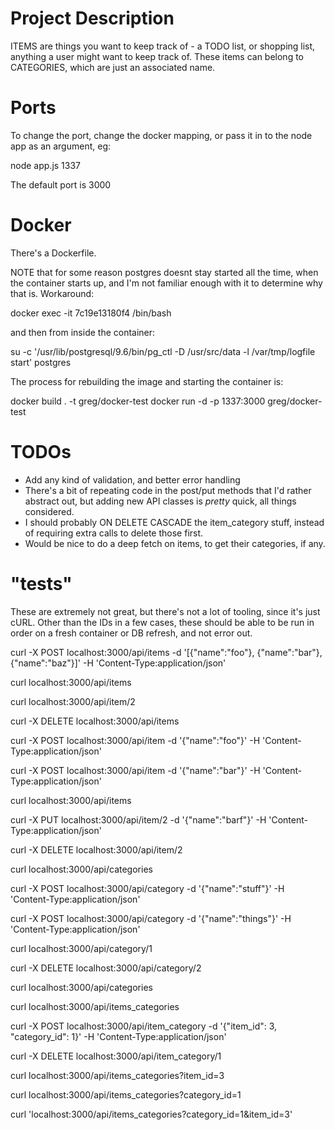 # Project Description
ITEMS are things you want to keep track of - a TODO list, or shopping list, anything a user might want to keep track of. These items can belong to CATEGORIES, which are just an associated name. 

# Ports 
To change the port, change the docker mapping, or pass it in to the node app as an argument, eg:

node app.js 1337

The default port is 3000

# Docker
There's a Dockerfile.

NOTE that for some reason postgres doesnt stay started all the time, when the container starts up, and I'm not familiar enough with it to determine why that is. Workaround:

docker exec -it 7c19e13180f4 /bin/bash

and then from inside the container:

su -c '/usr/lib/postgresql/9.6/bin/pg_ctl -D /usr/src/data -l /var/tmp/logfile start' postgres

The process for rebuilding the image and starting the container is:

docker build . -t greg/docker-test
docker run -d -p 1337:3000 greg/docker-test

# TODOs
- Add any kind of validation, and better error handling
- There's a bit of repeating code in the post/put methods that I'd rather abstract out, but adding new API classes is _pretty_ quick, all things considered.
- I should probably ON DELETE CASCADE the item_category stuff, instead of requiring extra calls to delete those first.
- Would be nice to do a deep fetch on items, to get their categories, if any.

# "tests"
These are extremely not great, but there's not a lot of tooling, since it's just cURL. Other than the IDs in a few cases, these should be able to be run in order on a fresh container or DB refresh, and not error out.

curl -X POST localhost:3000/api/items -d '[{"name":"foo"}, {"name":"bar"}, {"name":"baz"}]' -H 'Content-Type:application/json'

curl localhost:3000/api/items

curl localhost:3000/api/item/2

curl -X DELETE localhost:3000/api/items

curl -X POST localhost:3000/api/item -d '{"name":"foo"}' -H 'Content-Type:application/json'

curl -X POST localhost:3000/api/item -d '{"name":"bar"}' -H 'Content-Type:application/json'

curl localhost:3000/api/items

curl -X PUT localhost:3000/api/item/2 -d '{"name":"barf"}' -H 'Content-Type:application/json'

curl -X DELETE localhost:3000/api/item/2

curl localhost:3000/api/categories

curl -X POST localhost:3000/api/category -d '{"name":"stuff"}' -H 'Content-Type:application/json'

curl -X POST localhost:3000/api/category -d '{"name":"things"}' -H 'Content-Type:application/json'

curl localhost:3000/api/category/1 

curl -X DELETE localhost:3000/api/category/2 

curl localhost:3000/api/categories

curl localhost:3000/api/items_categories

curl -X POST localhost:3000/api/item_category -d '{"item_id": 3, "category_id": 1}' -H 'Content-Type:application/json'

curl -X DELETE localhost:3000/api/item_category/1 

curl localhost:3000/api/items_categories?item_id=3

curl localhost:3000/api/items_categories?category_id=1

curl 'localhost:3000/api/items_categories?category_id=1&item_id=3'
